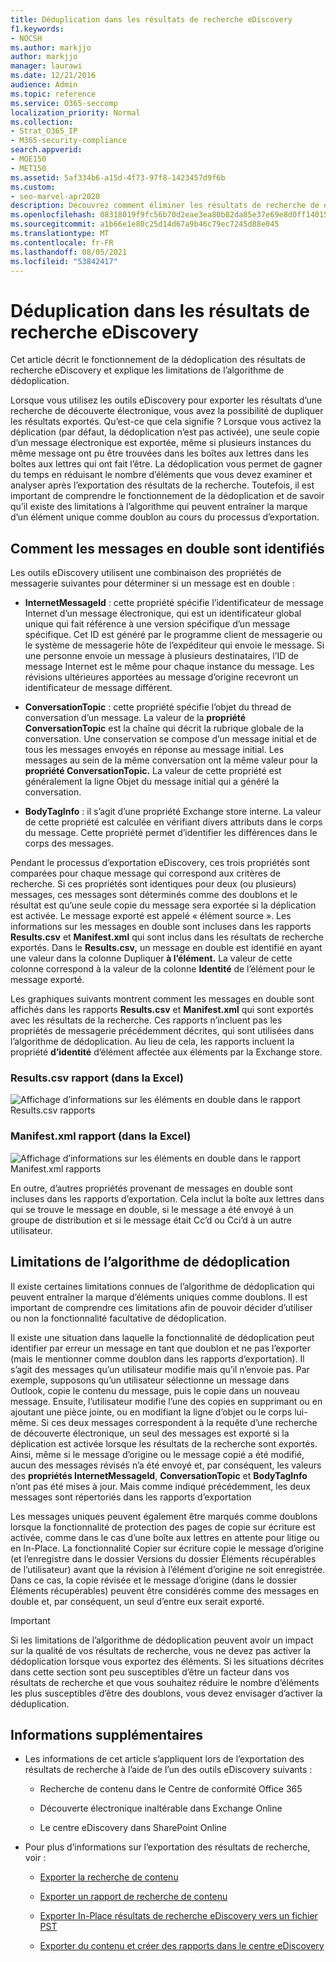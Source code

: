 ```yaml
---
title: Déduplication dans les résultats de recherche eDiscovery
f1.keywords:
- NOCSH
ms.author: markjjo
author: markjjo
manager: laurawi
ms.date: 12/21/2016
audience: Admin
ms.topic: reference
ms.service: O365-seccomp
localization_priority: Normal
ms.collection:
- Strat_O365_IP
- M365-security-compliance
search.appverid:
- MOE150
- MET150
ms.assetid: 5af334b6-a15d-4f73-97f8-1423457d9f6b
ms.custom:
- seo-marvel-apr2020
description: Découvrez comment éliminer les résultats de recherche de découverte électronique en double afin qu’une seule copie d’un message électronique soit exportée.
ms.openlocfilehash: 08318019f9fc56b70d2eae3ea80b82da85e37e69e8d0ff1401517ae1a84ea327
ms.sourcegitcommit: a1b66e1e80c25d14d67a9b46c79ec7245d88e045
ms.translationtype: MT
ms.contentlocale: fr-FR
ms.lasthandoff: 08/05/2021
ms.locfileid: "53842417"
---
```

# <a name="de-duplication-in-ediscovery-search-results"></a>Déduplication dans les résultats de recherche eDiscovery

Cet article décrit le fonctionnement de la dédoplication des résultats de recherche eDiscovery et explique les limitations de l’algorithme de dédoplication.
  
Lorsque vous utilisez les outils eDiscovery pour exporter les résultats d’une recherche de découverte électronique, vous avez la possibilité de dupliquer les résultats exportés. Qu’est-ce que cela signifie ? Lorsque vous activez la déplication (par défaut, la dédoplication n’est pas activée), une seule copie d’un message électronique est exportée, même si plusieurs instances du même message ont pu être trouvées dans les boîtes aux lettres dans les boîtes aux lettres qui ont fait l’être. La dédoplication vous permet de gagner du temps en réduisant le nombre d’éléments que vous devez examiner et analyser après l’exportation des résultats de la recherche. Toutefois, il est important de comprendre le fonctionnement de la dédoplication et de savoir qu’il existe des limitations à l’algorithme qui peuvent entraîner la marque d’un élément unique comme doublon au cours du processus d’exportation.
  
## <a name="how-duplicate-messages-are-identified"></a>Comment les messages en double sont identifiés

Les outils eDiscovery utilisent une combinaison des propriétés de messagerie suivantes pour déterminer si un message est en double :
  
- **InternetMessageId** : cette propriété spécifie l’identificateur de message Internet d’un message électronique, qui est un identificateur global unique qui fait référence à une version spécifique d’un message spécifique. Cet ID est généré par le programme client de messagerie ou le système de messagerie hôte de l’expéditeur qui envoie le message. Si une personne envoie un message à plusieurs destinataires, l’ID de message Internet est le même pour chaque instance du message. Les révisions ultérieures apportées au message d’origine recevront un identificateur de message différent. 

- **ConversationTopic** : cette propriété spécifie l’objet du thread de conversation d’un message. La valeur de la **propriété ConversationTopic** est la chaîne qui décrit la rubrique globale de la conversation. Une conservation se compose d’un message initial et de tous les messages envoyés en réponse au message initial. Les messages au sein de la même conversation ont la même valeur pour la **propriété ConversationTopic.** La valeur de cette propriété est généralement la ligne Objet du message initial qui a généré la conversation. 

- **BodyTagInfo** : il s’agit d’une propriété Exchange store interne. La valeur de cette propriété est calculée en vérifiant divers attributs dans le corps du message. Cette propriété permet d’identifier les différences dans le corps des messages. 

Pendant le processus d’exportation eDiscovery, ces trois propriétés sont comparées pour chaque message qui correspond aux critères de recherche. Si ces propriétés sont identiques pour deux (ou plusieurs) messages, ces messages sont déterminés comme des doublons et le résultat est qu’une seule copie du message sera exportée si la déplication est activée. Le message exporté est appelé « élément source ». Les informations sur les messages en double sont incluses dans les rapports **Results.csv** et **Manifest.xml** qui sont inclus dans les résultats de recherche exportés. Dans le **Results.csv,** un message en double est identifié en ayant une valeur dans la colonne Dupliquer **à l’élément.** La valeur de cette colonne correspond à la valeur de la colonne **Identité** de l’élément pour le message exporté. 
  
Les graphiques suivants montrent comment les messages en double sont affichés dans les rapports **Results.csv** et **Manifest.xml** qui sont exportés avec les résultats de la recherche. Ces rapports n’incluent pas les propriétés de messagerie précédemment décrites, qui sont utilisées dans l’algorithme de dédoplication. Au lieu de cela, les rapports incluent la propriété **d’identité** d’élément affectée aux éléments par la Exchange store. 
  
 ### <a name="resultscsv-report-viewed-in-excel"></a>Results.csv rapport (dans la Excel)
  
![Affichage d’informations sur les éléments en double dans le rapport Results.csv rapports](../media/e3d64004-3b91-4cba-b6f3-934b46cbdcdb.png)
  
 ### <a name="manifestxml-report-viewed-in-excel"></a>Manifest.xml rapport (dans la Excel)
  
![Affichage d’informations sur les éléments en double dans le rapport Manifest.xml rapports](../media/69aa4786-9883-46ff-bcae-b35e0daf4a6d.png)
  
En outre, d’autres propriétés provenant de messages en double sont incluses dans les rapports d’exportation. Cela inclut la boîte aux lettres dans qui se trouve le message en double, si le message a été envoyé à un groupe de distribution et si le message était Cc’d ou Cci’d à un autre utilisateur.
  
## <a name="limitations-of-the-de-duplication-algorithm"></a>Limitations de l’algorithme de dédoplication

Il existe certaines limitations connues de l’algorithme de dédoplication qui peuvent entraîner la marque d’éléments uniques comme doublons. Il est important de comprendre ces limitations afin de pouvoir décider d’utiliser ou non la fonctionnalité facultative de dédoplication.
  
Il existe une situation dans laquelle la fonctionnalité de dédoplication peut identifier par erreur un message en tant que doublon et ne pas l’exporter (mais le mentionner comme doublon dans les rapports d’exportation). Il s’agit des messages qu’un utilisateur modifie mais qu’il n’envoie pas. Par exemple, supposons qu’un utilisateur sélectionne un message dans Outlook, copie le contenu du message, puis le copie dans un nouveau message. Ensuite, l’utilisateur modifie l’une des copies en supprimant ou en ajoutant une pièce jointe, ou en modifiant la ligne d’objet ou le corps lui-même. Si ces deux messages correspondent à la requête d’une recherche de découverte électronique, un seul des messages est exporté si la déplication est activée lorsque les résultats de la recherche sont exportés. Ainsi, même si le message d’origine ou le message copié a été modifié, aucun des messages révisés n’a été envoyé et, par conséquent, les valeurs des **propriétés InternetMessageId**, **ConversationTopic** et **BodyTagInfo** n’ont pas été mises à jour. Mais comme indiqué précédemment, les deux messages sont répertoriés dans les rapports d’exportation 
  
Les messages uniques peuvent également être marqués comme doublons lorsque la fonctionnalité de protection des pages de copie sur écriture est activée, comme dans le cas d’une boîte aux lettres en attente pour litige ou en In-Place. La fonctionnalité Copier sur écriture copie le message d’origine (et l’enregistre dans le dossier Versions du dossier Éléments récupérables de l’utilisateur) avant que la révision à l’élément d’origine ne soit enregistrée. Dans ce cas, la copie révisée et le message d’origine (dans le dossier Éléments récupérables) peuvent être considérés comme des messages en double et, par conséquent, un seul d’entre eux serait exporté.
  
> [!IMPORTANT]
> Si les limitations de l’algorithme de dédoplication peuvent avoir un impact sur la qualité de vos résultats de recherche, vous ne devez pas activer la dédoplication lorsque vous exportez des éléments. Si les situations décrites dans cette section sont peu susceptibles d’être un facteur dans vos résultats de recherche et que vous souhaitez réduire le nombre d’éléments les plus susceptibles d’être des doublons, vous devez envisager d’activer la déduplication. 
  
## <a name="more-information"></a>Informations supplémentaires

- Les informations de cet article s’appliquent lors de l’exportation des résultats de recherche à l’aide de l’un des outils eDiscovery suivants :

  - Recherche de contenu dans le Centre de conformité Office 365

  - Découverte électronique inaltérable dans Exchange Online

  - Le centre eDiscovery dans SharePoint Online

- Pour plus d’informations sur l’exportation des résultats de recherche, voir :

  - [Exporter la recherche de contenu](export-search-results.md)

  - [Exporter un rapport de recherche de contenu](export-a-content-search-report.md)

  - [Exporter In-Place résultats de recherche eDiscovery vers un fichier PST](/exchange/security-and-compliance/in-place-ediscovery/export-search-results)

  - [Exporter du contenu et créer des rapports dans le centre eDiscovery](/SharePoint/governance/export-content-and-create-reports-in-the-ediscovery-center)